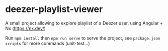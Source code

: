 # deezer-playlist-viewer
A small project allowing to explore playlist of a Deezer user, using Angular + Nx (https://nx.dev/)

Run `npm install` then `npm run serve` to serve the project, see `package.json` `scripts` for more commands (unit-test...) 
